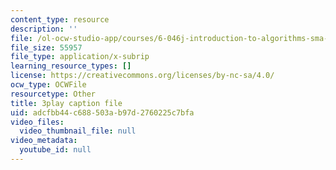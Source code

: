 ```yaml
---
content_type: resource
description: ''
file: /ol-ocw-studio-app/courses/6-046j-introduction-to-algorithms-sma-5503-fall-2005/adcfbb44c688503ab97d2760225c7bfa_V5hZoJ6uK-s.vtt
file_size: 55957
file_type: application/x-subrip
learning_resource_types: []
license: https://creativecommons.org/licenses/by-nc-sa/4.0/
ocw_type: OCWFile
resourcetype: Other
title: 3play caption file
uid: adcfbb44-c688-503a-b97d-2760225c7bfa
video_files:
  video_thumbnail_file: null
video_metadata:
  youtube_id: null
---
```

